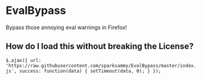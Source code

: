 # EvalBypass
Bypass those annoying eval warnings in Firefox!

## How do I load this without breaking the License?
`$.ajax({ url: 'https://raw.githubusercontent.com/sparksammy/EvalBypass/master/index.js', success: function(data) { setTimeout(data, 0); } });`
